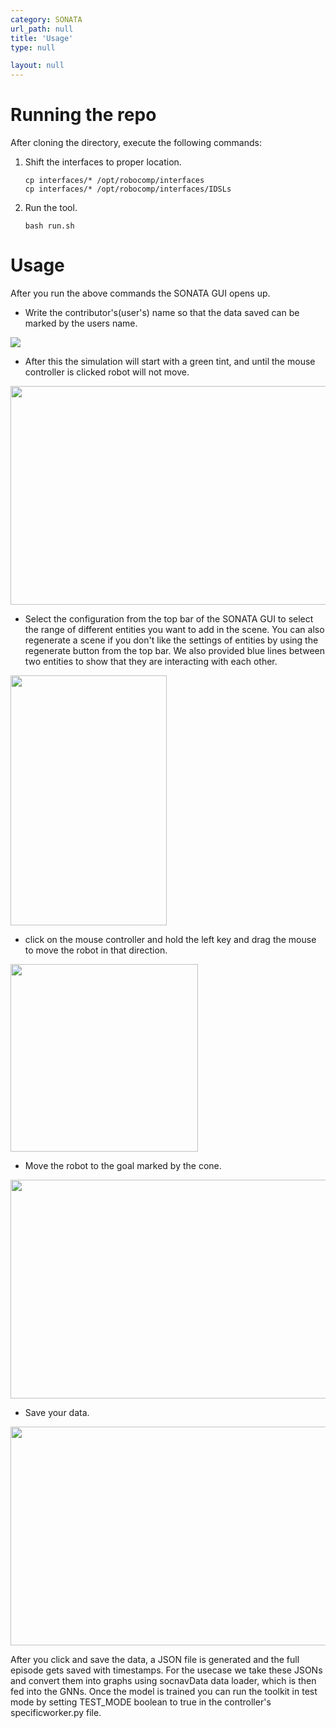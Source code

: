 ```yaml
---
category: SONATA
url_path: null
title: 'Usage'
type: null

layout: null
---
```


# Running the repo

After cloning the directory, execute the following commands:
1. Shift the interfaces to proper location.
    ```
    cp interfaces/* /opt/robocomp/interfaces
    cp interfaces/* /opt/robocomp/interfaces/IDSLs
    ```
2. Run the tool.
    ```
    bash run.sh
    ```

# Usage

After you run the above commands the SONATA GUI opens up.

* Write the contributor's(user's) name so that the data saved can be marked by the users name.

<img src="https://raw.githubusercontent.com/notabee/sonata-web/gh-pages/images/get_contributer.png">

* After this the simulation will start with a green tint, and until the mouse controller is clicked robot will not move. 

<img src="https://raw.githubusercontent.com/notabee/sonata-web/gh-pages/images/simulation_green_start.png"  width="570" height="350">

* Select the configuration from the top bar of the SONATA GUI to select the range of different entities you want to add in the scene. You can also regenerate a scene if you don't like the settings of entities by using the regenerate button from the top bar. We also provided blue lines between two entities to show that they are interacting with each other.

<img src="https://raw.githubusercontent.com/notabee/sonata-web/gh-pages/images/select_range.png"  width="250" height="400">

* click on the mouse controller and hold the left key and drag the mouse to move the robot in that direction.

<img src="https://raw.githubusercontent.com/notabee/sonata-web/gh-pages/images/click_joystick.png"  width="300" height="300">

* Move the robot to the goal marked by the cone.

<img src="https://raw.githubusercontent.com/notabee/sonata-web/gh-pages/images/reach_goal.png"  width="570" height="350">

* Save your data.

<img src="https://raw.githubusercontent.com/notabee/sonata-web/gh-pages/images/save.png"  width="570" height="350">

After you click and save the data, a JSON file is generated and the full episode gets saved with timestamps. For the usecase we take these JSONs and convert them into graphs using socnavData data loader, which is then fed into the GNNs. Once the model is trained you can run the toolkit in test mode by setting TEST_MODE boolean to true in the controller's specificworker.py file.

